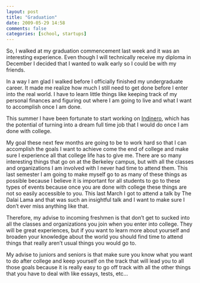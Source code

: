 ```yaml
---
layout: post
title: "Graduation"
date: 2009-05-29 14:58
comments: false
categories: [school, startups]
---
```


So, I walked at my graduation commencement last week and it was an
interesting experience. Even though I will technically receive my
diploma in December I decided that I wanted to walk early so I could be
with my friends.

In a way I am glad I walked before I officially finished my
undergraduate career. It made me realize how much I still need to get
done before I enter into the real world. I have to learn little things
like keeping track of my personal finances and figuring out where I am
going to live and what I want to accomplish once I am done.

This summer I have been fortunate to start working on [Indinero][],
which has the potential of turning into a dream full time job that I
would do once I am done with college.

My goal these next few months are going to be to work hard so that I can
accomplish the goals I want to achieve come the end of college and make
sure I experience all that college life has to give me. There are so
many interesting things that go on at the Berkeley campus, but with all
the classes and organizations I am involved with I never had time to
attend them. This last semester I am going to make myself go to as many
of these things as possible because I believe it is important for all
students to go to these types of events because once you are done with
college these things are not so easily accessible to you. This last
March I got to attend a talk by The Dalai Lama and that was such an
insightful talk and I want to make sure I don’t ever miss anything like
that.

Therefore, my advise to incoming freshmen is that don’t get to sucked
into all the classes and organizations you join when you enter into
college. They will be great experiences, but if you want to learn more
about yourself and broaden your knowledge about the world you should
find time to attend things that really aren’t usual things you would go
to.

My advise to juniors and seniors is that make sure you know what you
want to do after college and keep yourself on the track that will lead
you to all those goals because it is really easy to go off track with
all the other things that you have to deal with like essays, tests, etc…

  [Indinero]: http://indinero.com/
